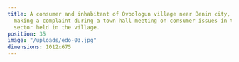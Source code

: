 ```yaml
---
title: A consumer and inhabitant of Ovbologun village near Benin city, Mr. Adams Imade,
  making a complaint during a town hall meeting on consumer issues in the electricity
  sector held in the village.
position: 35
image: "/uploads/edo-03.jpg"
dimensions: 1012x675
---
```


